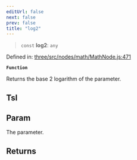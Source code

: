 ```yaml
---
editUrl: false
next: false
prev: false
title: "log2"
---
```


> `const` **log2**: `any`

Defined in: [three/src/nodes/math/MathNode.js:471](https://github.com/DefinitelyMaybe/three-i18n/blob/fa57b79433d1c349ffb23a78727299c8d4190136/three/src/nodes/math/MathNode.js#L471)

**`Function`**

Returns the base 2 logarithm of the parameter.

## Tsl

## Param

The parameter.

## Returns
